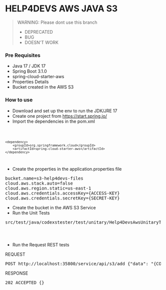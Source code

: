 # HELP4DEVS AWS JAVA S3

> WARNING: Please dont use this branch
> - DEPRECATED
> - BUG
> - DOESN'T WORK

### Pre Requisites

- Java 17 / JDK 17
- Spring Boot 3.1.0
- spring-cloud-starter-aws
- Properties Details
- Bucket created in the AWS S3

### How to use

- Download and set up the env to run the JDK/JRE 17
- Create one project from https://start.spring.io/
- Import the dependencies in the pom.xml

<code>

    <dependency>
        <groupId>org.springframework.cloud</groupId>
        <artifactId>spring-cloud-starter-aws</artifactId>
    </dependency>

</code>

- Create the properties in the application.properties file

<pre>
bucket.name=s3-help4devs-files
cloud.aws.stack.auto=false
cloud.aws.region.static=us-east-1
cloud.aws.credentials.accessKey={ACCESS-KEY}
cloud.aws.credentials.secretKey={SECRET-KEY}
</pre>

- Create the bucket in the AWS S3 Service
- Run the Unit Tests

<pre>
src/test/java/codexstester/test/unitary/Help4DevsAwsUnitaryTests.java
</pre>

<code>

</code>

- Run the Request REST tests

REQUEST

<pre>
POST http://localhost:35800/service/api/s3/add {"data": "{CONTENT-FILE-BASE64}", "filename": "filename.ext"}
</pre>

RESPONSE

<pre>
202 ACCEPTED {}
</pre>


